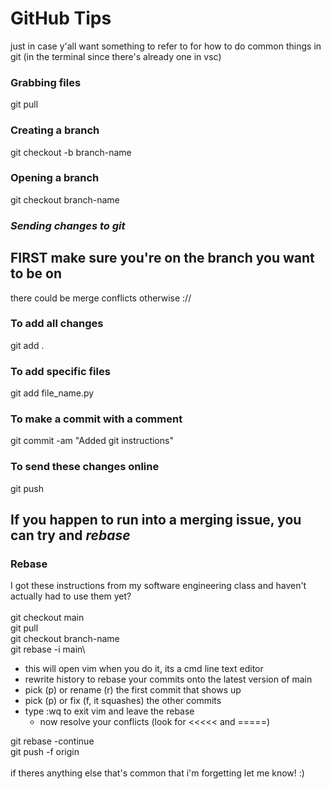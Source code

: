 # GitHub Tips
just in case y'all want something to refer to for how to do common things in git (in the terminal since there's already one in vsc)

### **Grabbing files**
git pull

### **Creating a branch**
git checkout -b branch-name

### **Opening a branch**
git checkout branch-name

### _**Sending changes to git**_
## FIRST make sure you're on the branch you want to be on
there could be merge conflicts otherwise ://  
### **To add all changes**
git add .

### **To add specific files**
git add file_name.py

### **To make a commit with a comment**
git commit -am "Added git instructions"

### **To send these changes online**
git push

## If you happen to run into a merging issue, you can try and *rebase*

### **Rebase**
I got these instructions from my software engineering class and haven't actually had to use them yet?\
\
git checkout main\
git pull\
git checkout branch-name\
git rebase -i main\
* this will open vim when you do it, its a cmd line text editor
* rewrite history to rebase your commits onto the latest version of main
* pick (p) or rename (r) the first commit that shows up
* pick (p) or fix (f, it squashes) the other commits
* type :wq to exit vim and leave the rebase
  * now resolve your conflicts (look for <<<<< and =====)

git rebase -continue\
git push -f origin\
\
if theres anything else that's common that i'm forgetting let me know! :)
